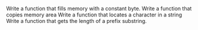 Write a function that fills memory with a constant byte.
Write a function that copies memory area
Write a function that locates a character in a string
Write a function that gets the length of a prefix substring.
